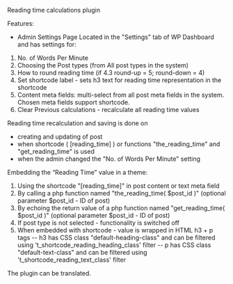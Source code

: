 Reading time calculations plugin

Features:

- Admin Settings Page
Located in the "Settings" tab of WP Dashboard and has settings for:
1) No. of Words Per Minute
2) Choosing the Post types (from All post types in the system)
3) How to round reading time (if 4.3 round-up = 5; round-down = 4)
4) Set shortcode label - sets h3 text for reading time representation in the shortcode
5) Content meta fields: multi-select from all post meta fields in the system. Chosen meta fields support shortcode.
6) Clear Previous calculations - recalculate all reading time values

Reading time recalculation and saving is done on
- creating and updating of post
- when shortcode ( [reading_time] ) or functions "the_reading_time" and "get_reading_time" is used
- when the admin changed the "No. of Words Per Minute" setting

Embedding the “Reading Time” value in a theme:
1) Using the shortcode "[reading_time]" in post content or text meta field
2) By calling a php function named "the_reading_time( $post_id )" (optional parameter  $post_id - ID of post)
3) By echoing the return value of a php function named "get_reading_time(  $post_id )" (optional parameter  $post_id - ID of post)
4) If post type is not selected - functionality is switched off
5) When embedded with shortcode - value is wrapped in HTML h3 + p tags
   -- h3 has CSS class "default-heading-class" and can be filtered using  't_shortcode_reading_heading_class' filter
   -- p has CSS class "default-text-class" and can be filtered using  't_shortcode_reading_text_class' filter

The plugin can be translated.